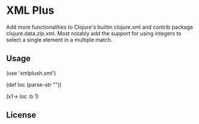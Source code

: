 # XML Plus

Add more functionalities to Clojure's builtin clojure.xml and contrib package
clojure.data.zip.xml. Most notably add the support for using integers to select
a single element in a multiple match.


## Usage
(use 'xmlplush.xml')

(def loc (parse-str "<a><b></b><b></b></a>"))

(x1-> loc :b 1)


## License


